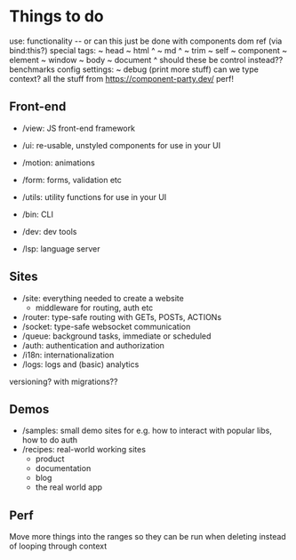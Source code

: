 # Things to do

use: functionality -- or can this just be done with components
dom ref (via bind:this?)
special tags:
~ head
~ html ^
~ md ^
~ trim
~ self
~ component
~ element
~ window
~ body
~ document
^ should these be control instead??
benchmarks
config settings:
~ debug (print more stuff)
can we type context?
all the stuff from https://component-party.dev/
perf!

## Front-end

- /view: JS front-end framework
- /ui: re-usable, unstyled components for use in your UI
- /motion: animations
- /form: forms, validation etc
- /utils: utility functions for use in your UI

- /bin: CLI
- /dev: dev tools
- /lsp: language server

## Sites

- /site: everything needed to create a website
  - middleware for routing, auth etc
- /router: type-safe routing with GETs, POSTs, ACTIONs
- /socket: type-safe websocket communication
- /queue: background tasks, immediate or scheduled
- /auth: authentication and authorization
- /i18n: internationalization
- /logs: logs and (basic) analytics

versioning? with migrations??

## Demos

- /samples: small demo sites for e.g. how to interact with popular libs, how to do auth
- /recipes: real-world working sites
  - product
  - documentation
  - blog
  - the real world app

## Perf

Move more things into the ranges so they can be run when deleting instead of looping through context
